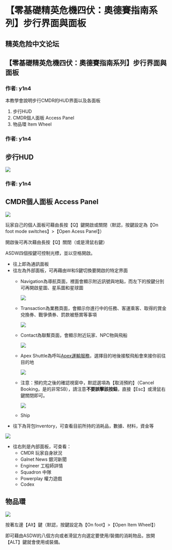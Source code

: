 # 【零基礎精英危機四伏：奧德賽指南系列】步行界面與面板

## 精英危险中文论坛

## 【零基礎精英危機四伏：奧德賽指南系列】步行界面與面板

### 作者: y1n4

本教學會說明步行CMDR的HUD界面以及各面板

1. 步行HUD
2. CMDR個人面板 Access Panel
3. 物品環 Item Wheel

### 作者: y1n4

## 步行HUD

![](https://qiniu.elitedanger.cn/assets/files/2021-04-03/1617463011-881106-hud.jpeg)

### 作者: y1n4

## CMDR個人面板 Access Panel

![](https://qiniu.elitedanger.cn/assets/files/2021-03-30/1617118999-974201-accesspanel01.jpeg)

玩家自己的個人面板可藉由長按【Q】鍵開啟或關閉（默認，按鍵設定為【On foot mode switches】&gt;【Open Acess Panel】）

開啟後可再次藉由長按【Q】關閉（或是滑鼠右鍵）

ASDW四個按鍵可控制光標，並以空格開啟。

* 往上即為通訊面板
* 往左為外部面板，可再藉由W和S鍵切換要開啟的特定界面
  * Navigation為導航頁面，裡面會顯示附近訊號與地點，而左下的按鍵分別可再開啟星圖、星系圖和星球圖

    ![](https://qiniu.elitedanger.cn/assets/files/2021-03-30/1617120508-610205-accesspanelnav01.jpeg)

  * Transaction為業務頁面，會顯示你進行中的任務、客運乘客、取得的賞金兌換券、戰爭債券、罰款被懸賞等事項

    ![](https://qiniu.elitedanger.cn/assets/files/2021-04-01/1617300053-285008-accesspaneltrans01.jpeg)

  * Contact為聯繫頁面，會顯示附近玩家、NPC物與飛船

    ![](https://qiniu.elitedanger.cn/assets/files/2021-04-01/1617300075-975026-contact01.jpeg)

  * Apex Shuttle為呼叫[Apex運輸服務](https://forum.elitedanger.cn/d/707/3)，選擇目的地後接駁飛船會來接你前往目的地

    ![](https://qiniu.elitedanger.cn/assets/files/2021-03-31/1617211706-767258-apexshuttledirection01.jpeg)

  * 注意：預約完之後的確認視窗中，默認選項為【取消預約】（Cancel Booking，是的非常SB），請注意**不要誤擊該按鈕**，直接【Esc】或滑鼠右鍵關閉即可。

    ![](https://qiniu.elitedanger.cn/assets/files/2021-04-01/1617306455-336711-apexbookingconfirm2.jpeg)

  * Ship
* 往下為背包Inventory，可查看目前所持的消耗品，數據、材料，資金等  

![](https://qiniu.elitedanger.cn/assets/files/2021-03-30/1617122237-352452-inventory01.jpeg)

* 往右則是內部面板，可查看：
  * CMDR 玩家自身狀況
  * Galnet News 銀河新聞
  * Engineer 工程師詳情
  * Squadron 中隊
  * Powerplay 權力遊戲
  * Codex

## 物品環

![](https://qiniu.elitedanger.cn/assets/files/2021-03-30/1617120608-882602-itemwheel01.jpeg)

按著左邊【Alt】鍵（默認，按鍵設定為【On foot】&gt;【Open Item Wheel】）

即可藉由ASDW的八個方向或者滑鼠方向選定要使用/裝備的消耗物品，放開【ALT】鍵就會使用或裝備。

